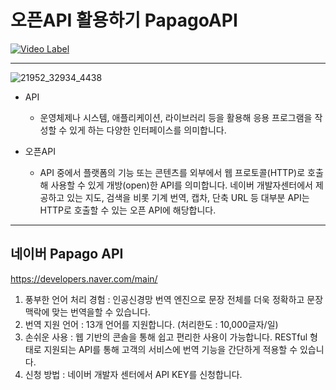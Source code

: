 # 오픈API 활용하기 PapagoAPI

[![Video Label](http://img.youtube.com/vi/fHB_O5D60lo/0.jpg)](https://youtu.be/fHB_O5D60lo)

<hr>

![21952_32934_4438](https://github.com/SeungJin051/Android_PapagoAPI/assets/83889135/99f06832-2321-498e-aa57-8dc9d9719017)

  * API
    * 운영체제나 시스템, 애플리케이션, 라이브러리 등을 활용해 응용 프로그램을 작성할 수 있게 하는 다양한 인터페이스를 의미합니다. 

  * 오픈API
    * API 중에서 플랫폼의 기능 또는 콘텐츠를 외부에서 웹 프로토콜(HTTP)로 호출해 사용할 수 있게 개방(open)한 API를 의미합니다. 네이버 개발자센터에서 제공하고 있는 지도, 검색을 비롯 기계 번역, 캡차, 단축 URL 등 대부분 API는 HTTP로 호출할 수 있는 오픈 API에 해당합니다.

<hr>

## 네이버 Papago API
  https://developers.naver.com/main/
  1. 풍부한 언어 처리 경험 : 인공신경망 번역 엔진으로 문장 전체를 더욱 정확하고 문장 맥락에 맞는 번역을할 수 있습니다.
  2. 번역 지원 언어 : 13개 언어를 지원합니다. (처리한도 : 10,000글자/일)
  3. 손쉬운 사용 : 웹 기반의 콘솔을 통해 쉽고 편리한 사용이 가능합니다. RESTful 형태로 지원되는 API를 통해 고객의 서비스에 번역 기능을 간단하게 적용할 수 있습니다.
  4. 신청 방법 : 네이버 개발자 센터에서 API KEY를 신청합니다.
 

